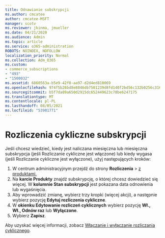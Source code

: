 ```yaml
---
title: Odnawianie subskrypcji
ms.author: cmcatee
author: cmcatee-MSFT
manager: scotv
ms.reviewer: jkinma, jmueller
ms.date: 04/21/2020
ms.audience: Admin
ms.topic: article
ms.service: o365-administration
ROBOTS: NOINDEX, NOFOLLOW
localization_priority: Normal
ms.collection: Adm_O365
ms.custom:
- commerce_subscriptions
- "493"
- "1500032"
ms.assetid: 6860563a-b5e9-42f0-aa97-d2d4ed810069
ms.openlocfilehash: 974f5b26bd8e8846db7501239d8fd140f2bd56c132b0256c3166dbf2c2c8b138
ms.sourcegitcommit: b5f7da89a650d2915dc652449623c78be6247175
ms.translationtype: MT
ms.contentlocale: pl-PL
ms.lasthandoff: 08/05/2021
ms.locfileid: "53981771"
---
```

# <a name="subscription-recurring-billing"></a>Rozliczenia cykliczne subskrypcji

Jeśli chcesz wiedzieć, kiedy jest naliczana miesięczna  lub miesięczna subskrypcja (jeśli Rozliczanie  cykliczne jest włączone) lub kiedy wygasa (jeśli Rozliczanie cykliczne jest wyłączone), użyj następujących kroków:
  
1. W centrum administracyjnym przejdź do strony **Rozliczenia** \> [z produktami.](https://go.microsoft.com/fwlink/p/?linkid=842054)
2. Na **karcie Produkty** znajdź subskrypcję, o której chcesz dowiedzieć się więcej. W **kolumnie Stan subskrypcji** jest pokazana data odnowienia lub wygaśnięcia.
3. Aby wprowadzić zmianę, wybierz trzy kropki (więcej akcji), a następnie wybierz pozycję **Edytuj rozliczenia cykliczne**.
4. W **okienku Edytowanie rozliczeń cyklicznych** wybierz pozycję **Wł.,** **Wł., Odnów raz** lub **Wyłączone**.
5. Wybierz **Zapisz**.

Aby uzyskać więcej informacji, zobacz [Włączanie i wyłączanie rozliczania cyklicznego](/microsoft-365/commerce/subscriptions/renew-your-subscription).